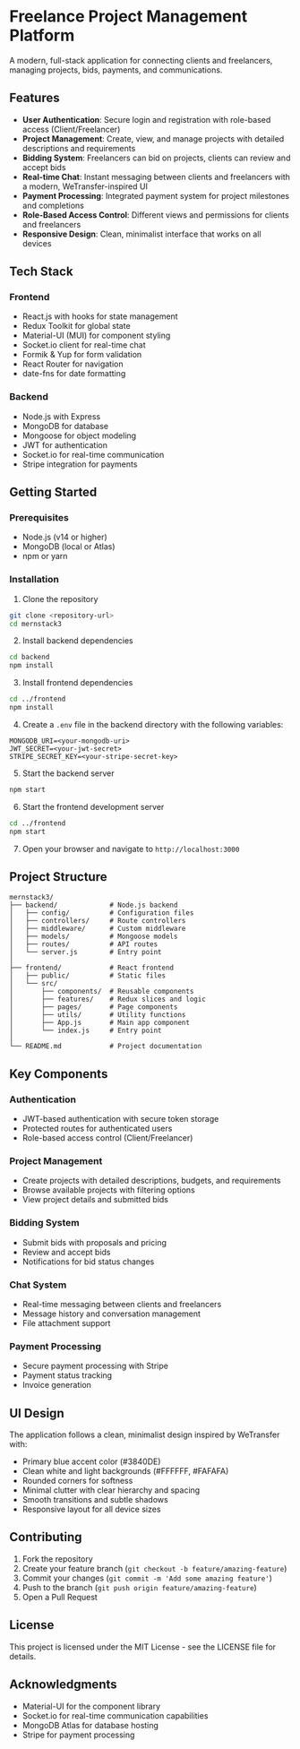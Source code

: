 # Freelance Project Management Platform

A modern, full-stack application for connecting clients and freelancers, managing projects, bids, payments, and communications.

## Features

- **User Authentication**: Secure login and registration with role-based access (Client/Freelancer)
- **Project Management**: Create, view, and manage projects with detailed descriptions and requirements
- **Bidding System**: Freelancers can bid on projects, clients can review and accept bids
- **Real-time Chat**: Instant messaging between clients and freelancers with a modern, WeTransfer-inspired UI
- **Payment Processing**: Integrated payment system for project milestones and completions
- **Role-Based Access Control**: Different views and permissions for clients and freelancers
- **Responsive Design**: Clean, minimalist interface that works on all devices

## Tech Stack

### Frontend
- React.js with hooks for state management
- Redux Toolkit for global state
- Material-UI (MUI) for component styling
- Socket.io client for real-time chat
- Formik & Yup for form validation
- React Router for navigation
- date-fns for date formatting

### Backend
- Node.js with Express
- MongoDB for database
- Mongoose for object modeling
- JWT for authentication
- Socket.io for real-time communication
- Stripe integration for payments

## Getting Started

### Prerequisites
- Node.js (v14 or higher)
- MongoDB (local or Atlas)
- npm or yarn

### Installation

1. Clone the repository
```bash
git clone <repository-url>
cd mernstack3
```

2. Install backend dependencies
```bash
cd backend
npm install
```

3. Install frontend dependencies
```bash
cd ../frontend
npm install
```

4. Create a `.env` file in the backend directory with the following variables:
```
MONGODB_URI=<your-mongodb-uri>
JWT_SECRET=<your-jwt-secret>
STRIPE_SECRET_KEY=<your-stripe-secret-key>
```

5. Start the backend server
```bash
npm start
```

6. Start the frontend development server
```bash
cd ../frontend
npm start
```

7. Open your browser and navigate to `http://localhost:3000`

## Project Structure

```
mernstack3/
├── backend/             # Node.js backend
│   ├── config/          # Configuration files
│   ├── controllers/     # Route controllers
│   ├── middleware/      # Custom middleware
│   ├── models/          # Mongoose models
│   ├── routes/          # API routes
│   └── server.js        # Entry point
│
├── frontend/            # React frontend
│   ├── public/          # Static files
│   └── src/
│       ├── components/  # Reusable components
│       ├── features/    # Redux slices and logic
│       ├── pages/       # Page components
│       ├── utils/       # Utility functions
│       ├── App.js       # Main app component
│       └── index.js     # Entry point
│
└── README.md            # Project documentation
```

## Key Components

### Authentication
- JWT-based authentication with secure token storage
- Protected routes for authenticated users
- Role-based access control (Client/Freelancer)

### Project Management
- Create projects with detailed descriptions, budgets, and requirements
- Browse available projects with filtering options
- View project details and submitted bids

### Bidding System
- Submit bids with proposals and pricing
- Review and accept bids
- Notifications for bid status changes

### Chat System
- Real-time messaging between clients and freelancers
- Message history and conversation management
- File attachment support

### Payment Processing
- Secure payment processing with Stripe
- Payment status tracking
- Invoice generation

## UI Design

The application follows a clean, minimalist design inspired by WeTransfer with:
- Primary blue accent color (#3840DE)
- Clean white and light backgrounds (#FFFFFF, #FAFAFA)
- Rounded corners for softness
- Minimal clutter with clear hierarchy and spacing
- Smooth transitions and subtle shadows
- Responsive layout for all device sizes

## Contributing

1. Fork the repository
2. Create your feature branch (`git checkout -b feature/amazing-feature`)
3. Commit your changes (`git commit -m 'Add some amazing feature'`)
4. Push to the branch (`git push origin feature/amazing-feature`)
5. Open a Pull Request

## License

This project is licensed under the MIT License - see the LICENSE file for details.

## Acknowledgments

- Material-UI for the component library
- Socket.io for real-time communication capabilities
- MongoDB Atlas for database hosting
- Stripe for payment processing
